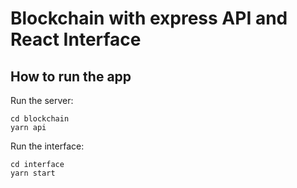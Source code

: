 # Blockchain with express API and React Interface

## How to run the app

Run the server:
```Shell
cd blockchain
yarn api
```

Run the interface:
```Shell
cd interface
yarn start
```